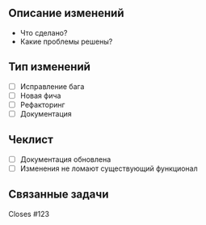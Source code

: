 ## Описание изменений  
- Что сделано?  
- Какие проблемы решены?  

## Тип изменений  
- [ ] Исправление бага  
- [ ] Новая фича  
- [ ] Рефакторинг  
- [ ] Документация  

## Чеклист   
- [ ] Документация обновлена  
- [ ] Изменения не ломают существующий функционал  

## Связанные задачи  
Closes #123  